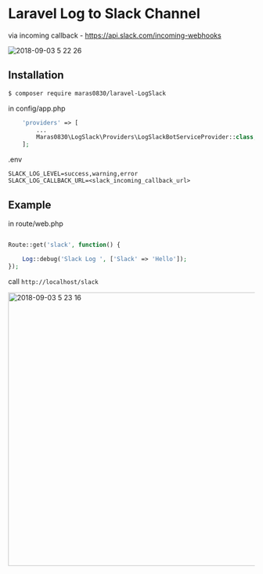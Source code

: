 # Laravel Log to Slack Channel 

via incoming callback - https://api.slack.com/incoming-webhooks

![2018-09-03 5 22 26](https://user-images.githubusercontent.com/7960232/44979003-8e2ff000-af9e-11e8-8e79-dea34d930cb7.png)

## Installation


```bash
$ composer require maras0830/laravel-LogSlack
```

in config/app.php
```php
    'providers' => [
    	...
        Maras0830\LogSlack\Providers\LogSlackBotServiceProvider::class,
    ];		
```

.env
```
SLACK_LOG_LEVEL=success,warning,error
SLACK_LOG_CALLBACK_URL=<slack_incoming_callback_url>
```


## Example

in route/web.php
```php

Route::get('slack', function() {

    Log::debug('Slack Log ', ['Slack' => 'Hello']);
});

```

call ```http://localhost/slack```

<img width="558" alt="2018-09-03 5 23 16" src="https://user-images.githubusercontent.com/7960232/44978860-427d4680-af9e-11e8-8bfb-42fb0c5f12b7.png">

